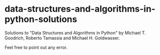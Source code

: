 # data-structures-and-algorithms-in-python-solutions

Solutions to "Data Structures and Algorithms in Python" by Michael T. Goodrich, Roberto Tamassia and Michael H. Goldwasser.

Feel free to point out any error.
